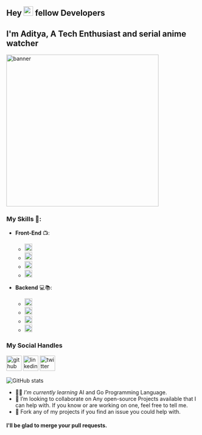 

## Hey <img src="https://media.giphy.com/media/hvRJCLFzcasrR4ia7z/giphy.gif" width="25px"> fellow Developers
## I'm Aditya, A Tech Enthusiast and serial anime watcher

<img src= 'https://github.com/aadi-thedevguy/monztercoder/blob/main/Banner%20template.gif' alt='banner' height='400'>


### My Skills 📝:
- **Front-End** 📺:

    - <code><img height="20" src="https://avatars.githubusercontent.com/u/67109815?s=200&v=4"></code>
    - <code><img height="20" src="https://avatars.githubusercontent.com/u/317889?s=48&v=4"></code>
    - <code><img height="20" src="https://www.typescriptlang.org//favicon-32x32.png?v=8944a05a8b601855de116c8a56d3b3ae"></code>
    - <code><img height="20" src="https://avatars.githubusercontent.com/u/6412038?s=48&v=4"></code>
- **Backend** 💻📚:
    - <code><img height="20" src="https://avatars.githubusercontent.com/u/9950313?s=48&v=4"></code>
    - <code><img height="20" src="https://avatars.githubusercontent.com/u/177543?s=48&v=4"></code>
    - <code><img height="20" src="https://avatars.githubusercontent.com/u/45120?s=48&v=4"></code>
    - <code><img height="20" src="https://www.docker.com/wp-content/uploads/2023/04/cropped-Docker-favicon-32x32.png"></code>


   

### **My Social Handles**
 [<img src='https://github.githubassets.com/favicons/favicon-dark.png' alt='github' height='40'>](https://github.com/aadi-thedevguy) 
 [<img src='https://img.icons8.com/color/344/linkedin.png' alt='linkedin' height='40'>](https://www.linkedin.com/in/aadikhare1999/) 
  [<img src='https://img.icons8.com/fluency/344/twitter.png' alt='twitter' height='40'>](https://twitter.com/Aadi__khare)

![GitHub stats](https://github-readme-stats.vercel.app/api?username=aadi-thedevguy&show_icons=true)  


- 👨‍🎓 *I’m currently learning* AI and Go Programming Language.
- 👯 I’m looking to collaborate on Any open-source Projects available that I can help with. If you know or are working on one, feel free to tell me.
-  🍴 Fork any of my projects if you find an issue you could help with.

#### I'll be glad to merge your pull requests.

